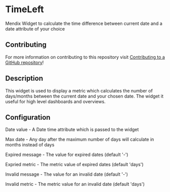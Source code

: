 # TimeLeft

Mendix Widget to calculate the time difference between current date and a date attribute of your choice 

## Contributing

For more information on contributing to this repository visit [Contributing to a GitHub repository](https://world.mendix.com/display/howto50/Contributing+to+a+GitHub+repository)!

## Description

This widget is used to display a metric which calculates the number of days/months between the current date and your chosen date. 
The widget it useful for high level dashboards and overviews. 

## Configuration

Date value - A Date time attribute which is passed to the widget

Max date - Any day after the maximum number of days will calculate in months instead of days

Expired message - The value for expired dates (default '-')

Expried metric - The metric value of expired dates (default 'days')

Invalid message - The value for an invalid date (default '-')

Invalid metric - The metric value for an invalid date (default 'days')


